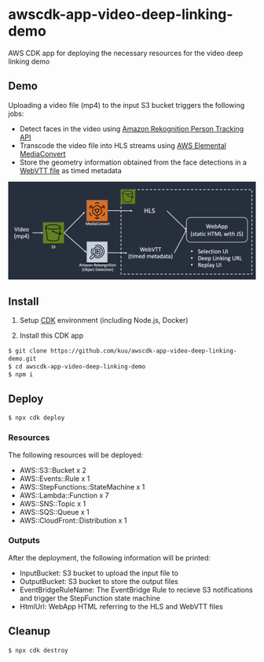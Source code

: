 # awscdk-app-video-deep-linking-demo

AWS CDK app for deploying the necessary resources for the video deep linking demo

## Demo
Uploading a video file (mp4) to the input S3 bucket triggers the following jobs:
* Detect faces in the video using [Amazon Rekognition Person Tracking API](https://docs.aws.amazon.com/rekognition/latest/APIReference/API_GetPersonTracking.html)
* Transcode the video file into HLS streams using [AWS Elemental MediaConvert](https://docs.aws.amazon.com/mediaconvert/latest/ug/what-is.html)
* Store the geometry information obtained from the face detections in a [WebVTT file](https://www.w3.org/TR/webvtt1/#introduction-metadata) as timed metadata

![diagram.png](./diagram.png)

## Install
1. Setup [CDK](https://docs.aws.amazon.com/cdk/v2/guide/getting_started.html) environment (including Node.js, Docker)

2. Install this CDK app
```
$ git clone https://github.com/kuu/awscdk-app-video-deep-linking-demo.git
$ cd awscdk-app-video-deep-linking-demo
$ npm i
```

## Deploy
```
$ npx cdk deploy
```

### Resources
The following resources will be deployed:
* AWS::S3::Bucket x 2
* AWS::Events::Rule x 1
* AWS::StepFunctions::StateMachine x 1
* AWS::Lambda::Function x 7
* AWS::SNS::Topic x 1
* AWS::SQS::Queue x 1
* AWS::CloudFront::Distribution x 1

### Outputs
After the deployment, the following information will be printed:
* InputBucket: S3 bucket to upload the input file to
* OutputBucket: S3 bucket to store the output files
* EventBridgeRuleName: The EventBridge Rule to recieve S3 notifications and trigger the StepFunction state machine
* HtmlUrl: WebApp HTML referring to the HLS and WebVTT files

## Cleanup
```
$ npx cdk destroy
```
